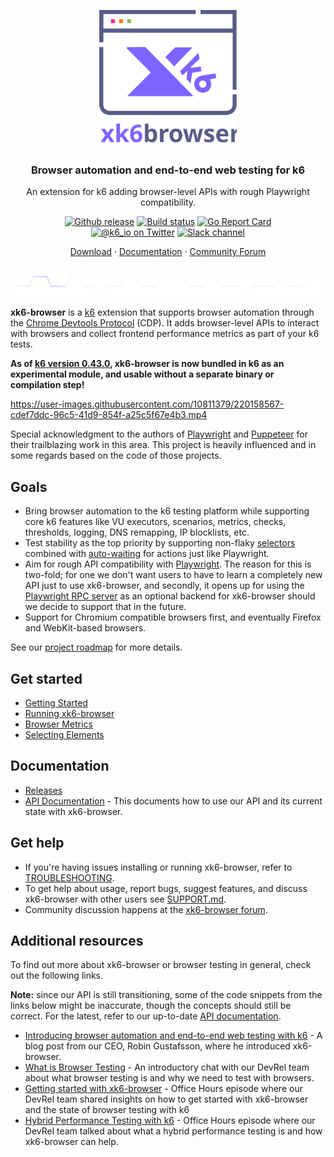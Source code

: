 <p align="center"><a href="https://k6.io/"><img src="assets/logo.svg" alt="xk6-browser" width="220" height="220" /></a></p>

<h3 align="center">Browser automation and end-to-end web testing for k6</h3>
<p align="center">An extension for k6 adding browser-level APIs with rough Playwright compatibility.</p>

<p align="center">
  <a href="https://github.com/grafana/xk6-browser/releases"><img src="https://img.shields.io/github/release/grafana/xk6-browser.svg" alt="Github release"></a>
  <a href="https://github.com/grafana/xk6-browser/actions/workflows/test.yml"><img src="https://github.com/grafana/xk6-browser/actions/workflows/test.yml/badge.svg" alt="Build status"></a>
  <a href="https://goreportcard.com/report/github.com/grafana/xk6-browser"><img src="https://goreportcard.com/badge/github.com/grafana/xk6-browser" alt="Go Report Card"></a>
  <br>
  <a href="https://twitter.com/k6_io"><img src="https://img.shields.io/badge/twitter-@k6_io-55acee.svg" alt="@k6_io on Twitter"></a>
  <a href="https://k6.io/slack"><img src="https://img.shields.io/badge/Slack-k6-ff69b4.svg" alt="Slack channel"></a>
</p>
<p align="center">
    <a href="https://github.com/grafana/xk6-browser/releases">Download</a> ·
    <a href="https://k6.io/docs/javascript-api/k6-x-browser/">Documentation</a> ·
    <a href="https://community.grafana.com/c/grafana-k6/k6-browser/79">Community Forum</a>
</p>

<br/>
<img src="assets/github-hr.svg" height="32" alt="---" />
<br/>

**xk6-browser** is a [k6](https://k6.io/) extension that supports browser automation through the [Chrome Devtools Protocol](https://chromedevtools.github.io/devtools-protocol/) (CDP). It adds browser-level APIs to interact with browsers and collect frontend performance metrics as part of your k6 tests.

**As of [k6 version 0.43.0](https://github.com/grafana/k6/releases/tag/v0.43.0), xk6-browser is now bundled in k6 as an experimental module, and usable without a separate binary or compilation step!**


https://user-images.githubusercontent.com/10811379/220158567-cdef7ddc-96c5-41d9-854f-a25c5f67e4b3.mp4


Special acknowledgment to the authors of [Playwright](https://playwright.dev/) and [Puppeteer](https://github.com/puppeteer/puppeteer) for their trailblazing work in this area. This project is heavily influenced and in some regards based on the code of those projects.

## Goals

- Bring browser automation to the k6 testing platform while supporting core k6 features like VU executors, scenarios, metrics, checks, thresholds, logging, DNS remapping, IP blocklists, etc.
- Test stability as the top priority by supporting non-flaky [selectors](https://playwright.dev/docs/api/class-selectors) combined with [auto-waiting](https://playwright.dev/docs/actionability/) for actions just like Playwright.
- Aim for rough API compatibility with [Playwright](https://github.com/microsoft/playwright). The reason for this is two-fold; for one we don't want users to have to learn a completely new API just to use xk6-browser, and secondly, it opens up for using the [Playwright RPC server](https://github.com/mxschmitt/playwright-go) as an optional backend for xk6-browser should we decide to support that in the future.
- Support for Chromium compatible browsers first, and eventually Firefox and WebKit-based browsers.

See our [project roadmap](ROADMAP.md) for more details.

## Get started

- [Getting Started](https://k6.io/docs/javascript-api/xk6-browser/)
- [Running xk6-browser](https://k6.io/docs/javascript-api/xk6-browser/get-started/running-xk6-browser/)
- [Browser Metrics](https://k6.io/docs/javascript-api/xk6-browser/get-started/browser-metrics/)
- [Selecting Elements](https://k6.io/docs/javascript-api/xk6-browser/get-started/selecting-elements/)

## Documentation

- [Releases](https://github.com/grafana/xk6-browser/releases)
- [API Documentation](https://k6.io/docs/javascript-api/xk6-browser/api/) - This documents how to use our API and its current state with xk6-browser.

## Get help

- If you're having issues installing or running xk6-browser, refer to [TROUBLESHOOTING](/TROUBLESHOOTING.md).
- To get help about usage, report bugs, suggest features, and discuss xk6-browser with other users see [SUPPORT.md](SUPPORT.md).
- Community discussion happens at the [xk6-browser forum](https://community.grafana.com/c/grafana-k6/k6-browser/79).

## Additional resources

To find out more about xk6-browser or browser testing in general, check out the following links.

**Note:** since our API is still transitioning, some of the code snippets from the links below might be inaccurate, though the concepts should still be correct. For the latest, refer to our up-to-date [API documentation](https://k6.io/docs/javascript-api/xk6-browser/api/).

- [Introducing browser automation and end-to-end web testing with k6](https://k6.io/blog/announcing-xk6-browser-testing/) - A blog post from our CEO, Robin Gustafsson, where he introduced xk6-browser.
- [What is Browser Testing](https://youtu.be/ieQwRy9UVo4) - An introductory chat with our DevRel team about what browser testing is and why we need to test with browsers.
- [Getting started with xk6-browser](https://youtu.be/CRSTQ6n05hM) - Office Hours episode where our DevRel team shared insights on how to get started with xk6-browser and the state of browser testing with k6
- [Hybrid Performance Testing with k6](https://www.youtube.com/watch?v=nZlleGaf5Ro) - Office Hours episode where our DevRel team talked about what a hybrid performance testing is and how xk6-browser can help.
